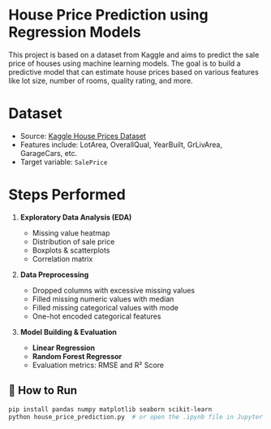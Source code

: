 #  House Price Prediction using Regression Models

This project is based on a dataset from Kaggle and aims to predict the sale price of houses using machine learning models. The goal is to build a predictive model that can estimate house prices based on various features like lot size, number of rooms, quality rating, and more.

# Dataset
- Source: [Kaggle House Prices Dataset](https://www.kaggle.com/c/house-prices-advanced-regression-techniques)
- Features include: LotArea, OverallQual, YearBuilt, GrLivArea, GarageCars, etc.
- Target variable: `SalePrice`

# Steps Performed
1. **Exploratory Data Analysis (EDA)**  
   - Missing value heatmap  
   - Distribution of sale price  
   - Boxplots & scatterplots  
   - Correlation matrix

2. **Data Preprocessing**
   - Dropped columns with excessive missing values  
   - Filled missing numeric values with median  
   - Filled missing categorical values with mode  
   - One-hot encoded categorical features

3. **Model Building & Evaluation**  
   - **Linear Regression**  
   - **Random Forest Regressor**  
   - Evaluation metrics: RMSE and R² Score


## 🚀 How to Run
```bash
pip install pandas numpy matplotlib seaborn scikit-learn
python house_price_prediction.py  # or open the .ipynb file in Jupyter
